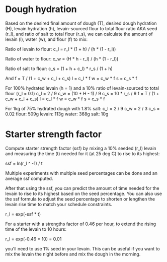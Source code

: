 # Dough hydration
Based on the desired final amount of dough (T), desired dough hydration (H), levain hydration (h), levain-sourced flour to total flour ratio AKA seed (r_l), and ratio of salt to total flour (r_s), we can calculate the amount of levain (l), water (w), and flour (f) to mix:

Ratio of levain to flour:
c_l = r_l * (1 + h) / (h * (1 - r_l))

Ratio of water to flour:
c_w = (H * h - r_l) / (h * (1 - r_l))

Ratio of salt to flour:
c_s = (1 + h + c_l) * r_s / (1 + h)

And
f = T / (1 + c_w + c_l + c_s)
l = c_l * f
w = c_w * f
s = c_s * f

For 100% hydrated levain (h = 1) and a 10% ratio of levain-sourced to total flour (r_l = 0.1)
c_l = 2 / 9
c_w = (10 * H - 1) / 9
c_s = 10 * r_s / 9
f = T / (1 + c_w + c_l + c_s)
l = c_l * f
w = c_w * f
s = c_s * f

For 1kg of 75% hydrated dough with 1.8% salt:
c_l = 2 / 9
c_w = 2 / 3
c_s = 0.02
flour: 509g
levain: 113g
water: 368g
salt: 10g

# Starter strength factor
Compute starter strength factor (ssf) by mixing a 10% seeded (r_l) levain and measuring the time (t) needed for it (at 25 deg C) to rise to its highest:

ssf = ln(r_l ^ -1) / t

Multiple experiments with multiple seed percentages can be done and an average ssf computed.

After that using the ssf, you can predict the amount of time needed for the levain to rise to its highest based on the seed percentage. You can also use the ssf formula to adjust the seed percentage to shorten or lengthen the levain rise time to match your schedule constraints.

r_l = exp(-ssf * t)

For a starter with a strengths factor of 0.46 per hour, to extend the rising time of the levain to 10 hours:

r_l = exp(-0.46 * 10) = 0.01

you'll need to use 1% seed in your levain. This can be useful if you want to mix the levain the night before and mix the dough in the morning.
